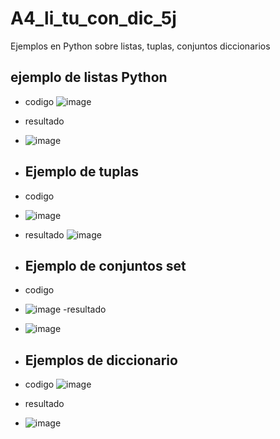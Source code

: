 # A4_li_tu_con_dic_5j
Ejemplos en Python sobre listas, tuplas, conjuntos diccionarios
## ejemplo de listas Python
- codigo
![image](https://github.com/user-attachments/assets/7e653c42-cd46-4ffb-9f34-bda277242fda)
- resultado
- ![image](https://github.com/user-attachments/assets/c395606e-b059-4708-94e3-faebb237fde1)

- ## Ejemplo de tuplas
- codigo
- ![image](https://github.com/user-attachments/assets/bf6daa08-4f2b-4246-a5d4-85bdd454bf45)
- resultado
![image](https://github.com/user-attachments/assets/a3a931f8-e74e-4461-9a84-e2b166278bbe)

- ## Ejemplo de conjuntos set
- codigo
- ![image](https://github.com/user-attachments/assets/bba7fc9e-1eb0-4126-a583-1163ac1033e0)
-resultado
- ![image](https://github.com/user-attachments/assets/b4430370-8772-4618-90cf-39b77b9c075e)

- ## Ejemplos de diccionario
- codigo
![image](https://github.com/user-attachments/assets/e54fc959-e53c-4314-afa2-ab231f361b4a)
- resultado
- ![image](https://github.com/user-attachments/assets/241f1cf1-9479-4c08-80ef-6a7f637189ca)



